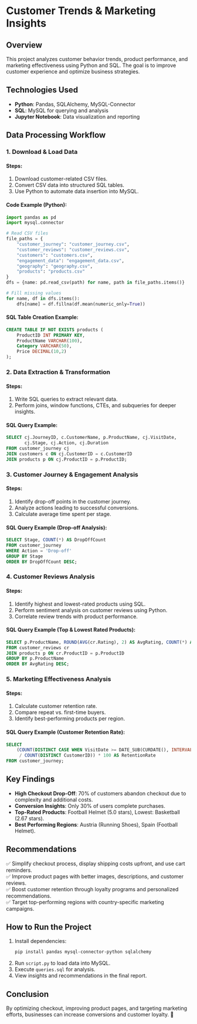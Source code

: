 # Customer Trends & Marketing Insights

## Overview

This project analyzes customer behavior trends, product performance, and marketing effectiveness using Python and SQL. The goal is to improve customer experience and optimize business strategies.

## Technologies Used

- **Python**: Pandas, SQLAlchemy, MySQL-Connector
- **SQL**: MySQL for querying and analysis
- **Jupyter Notebook**: Data visualization and reporting

## Data Processing Workflow

### 1. Download & Load Data

#### Steps:
1. Download customer-related CSV files.
2. Convert CSV data into structured SQL tables.
3. Use Python to automate data insertion into MySQL.

#### Code Example (Python):
```python
import pandas as pd
import mysql.connector

# Read CSV files
file_paths = {
    "customer_journey": "customer_journey.csv",
    "customer_reviews": "customer_reviews.csv",
    "customers": "customers.csv",
    "engagement_data": "engagement_data.csv",
    "geography": "geography.csv",
    "products": "products.csv"
}
dfs = {name: pd.read_csv(path) for name, path in file_paths.items()}

# Fill missing values
for name, df in dfs.items():
    dfs[name] = df.fillna(df.mean(numeric_only=True))
```

#### SQL Table Creation Example:
```sql
CREATE TABLE IF NOT EXISTS products (
    ProductID INT PRIMARY KEY,
    ProductName VARCHAR(100),
    Category VARCHAR(50),
    Price DECIMAL(10,2)
);
```

### 2. Data Extraction & Transformation

#### Steps:
1. Write SQL queries to extract relevant data.
2. Perform joins, window functions, CTEs, and subqueries for deeper insights.

#### SQL Query Example:
```sql
SELECT cj.JourneyID, c.CustomerName, p.ProductName, cj.VisitDate, 
       cj.Stage, cj.Action, cj.Duration
FROM customer_journey cj
JOIN customers c ON cj.CustomerID = c.CustomerID
JOIN products p ON cj.ProductID = p.ProductID;
```

### 3. Customer Journey & Engagement Analysis

#### Steps:
1. Identify drop-off points in the customer journey.
2. Analyze actions leading to successful conversions.
3. Calculate average time spent per stage.

#### SQL Query Example (Drop-off Analysis):
```sql
SELECT Stage, COUNT(*) AS DropOffCount
FROM customer_journey
WHERE Action = 'Drop-off'
GROUP BY Stage
ORDER BY DropOffCount DESC;
```

### 4. Customer Reviews Analysis

#### Steps:
1. Identify highest and lowest-rated products using SQL.
2. Perform sentiment analysis on customer reviews using Python.
3. Correlate review trends with product performance.

#### SQL Query Example (Top & Lowest Rated Products):
```sql
SELECT p.ProductName, ROUND(AVG(cr.Rating), 2) AS AvgRating, COUNT(*) AS TotalReviews
FROM customer_reviews cr
JOIN products p ON cr.ProductID = p.ProductID
GROUP BY p.ProductName
ORDER BY AvgRating DESC;
```

### 5. Marketing Effectiveness Analysis

#### Steps:
1. Calculate customer retention rate.
2. Compare repeat vs. first-time buyers.
3. Identify best-performing products per region.

#### SQL Query Example (Customer Retention Rate):
```sql
SELECT 
    (COUNT(DISTINCT CASE WHEN VisitDate >= DATE_SUB(CURDATE(), INTERVAL 1 YEAR) THEN CustomerID END) 
     / COUNT(DISTINCT CustomerID)) * 100 AS RetentionRate
FROM customer_journey;
```

## Key Findings

- **High Checkout Drop-Off**: 70% of customers abandon checkout due to complexity and additional costs.
- **Conversion Insights**: Only 30% of users complete purchases.
- **Top-Rated Products**: Football Helmet (5.0 stars), Lowest: Basketball (2.67 stars).
- **Best Performing Regions**: Austria (Running Shoes), Spain (Football Helmet).

## Recommendations

✅ Simplify checkout process, display shipping costs upfront, and use cart reminders.  
✅ Improve product pages with better images, descriptions, and customer reviews.  
✅ Boost customer retention through loyalty programs and personalized recommendations.  
✅ Target top-performing regions with country-specific marketing campaigns.  

## How to Run the Project

1. Install dependencies:
   ```sh
   pip install pandas mysql-connector-python sqlalchemy
   ```
2. Run `script.py` to load data into MySQL.
3. Execute `queries.sql` for analysis.
4. View insights and recommendations in the final report.

## Conclusion

By optimizing checkout, improving product pages, and targeting marketing efforts, businesses can increase conversions and customer loyalty. 🚀

